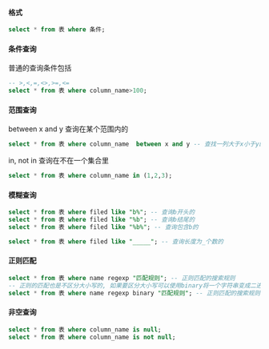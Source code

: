 #### 格式

```sql
select * from 表 where 条件;
```

#### 条件查询

普通的查询条件包括

```sql
-- >,<,=,<>,>=,<=
select * from 表 where column_name>100;
```

#### 范围查询

between  x and y 查询在某个范围内的

```sql
select * from 表 where column_name  between x and y -- 查找一列大于x小于y的
```

in, not in 查询在不在一个集合里

```sql
select * from 表 where column_name in (1,2,3);
```

#### 模糊查询

```sql
select * from 表 where filed like "b%"; -- 查询b开头的
select * from 表 where filed like "%b"; -- 查询b结尾的
select * from 表 where filed like "%b%"; -- 查询包含b的

select * from 表 where filed like "_____"; -- 查询长度为_个数的
```

#### 正则匹配

```sql
select * from 表 where name regexp "匹配规则"; -- 正则匹配的搜索规则
-- 正则的匹配也是不区分大小写的, 如果要区分大小写可以使用binary将一个字符串变成二进制串
select * from 表 where name regexp binary "匹配规则"; -- 正则匹配的搜索规则
```

#### 非空查询

```sql
select * from 表 where column_name is null;
select * from 表 where column_name is not null;
```

